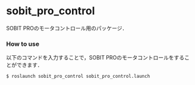 # sobit_pro_control

SOBIT PROのモータコントロール用のパッケージ．

### How to use
以下のコマンドを入力することで，SOBIT PROのモータコントロールをすることができます．

```bash:
$ roslaunch sobit_pro_control sobit_pro_control.launch
```
